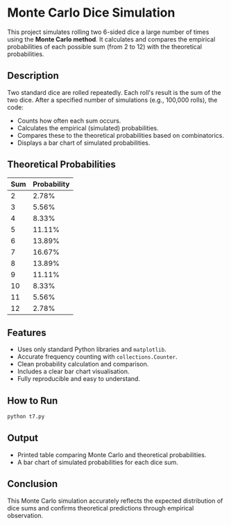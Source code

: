 # Monte Carlo Dice Simulation

This project simulates rolling two 6-sided dice a large number of times using the **Monte Carlo method**. It calculates and compares the empirical probabilities of each possible sum (from 2 to 12) with the theoretical probabilities.

## Description

Two standard dice are rolled repeatedly. Each roll's result is the sum of the two dice. After a specified number of simulations (e.g., 100,000 rolls), the code:

- Counts how often each sum occurs.
- Calculates the empirical (simulated) probabilities.
- Compares these to the theoretical probabilities based on combinatorics.
- Displays a bar chart of simulated probabilities.

## Theoretical Probabilities

| Sum | Probability |
| --- | ----------- |
| 2   | 2.78%       |
| 3   | 5.56%       |
| 4   | 8.33%       |
| 5   | 11.11%      |
| 6   | 13.89%      |
| 7   | 16.67%      |
| 8   | 13.89%      |
| 9   | 11.11%      |
| 10  | 8.33%       |
| 11  | 5.56%       |
| 12  | 2.78%       |

## Features

- Uses only standard Python libraries and `matplotlib`.
- Accurate frequency counting with `collections.Counter`.
- Clean probability calculation and comparison.
- Includes a clear bar chart visualisation.
- Fully reproducible and easy to understand.

## How to Run

```bash
python t7.py
```

## Output

- Printed table comparing Monte Carlo and theoretical probabilities.
- A bar chart of simulated probabilities for each dice sum.

## Conclusion

This Monte Carlo simulation accurately reflects the expected distribution of dice sums and confirms theoretical predictions through empirical observation.
